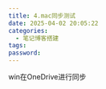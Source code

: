 ```yaml
---
title: 4.mac同步测试
date: 2025-04-02 20:05:22
categories:
  - 笔记博客搭建
tags: 
password:
---
```

win在OneDrive进行同步

